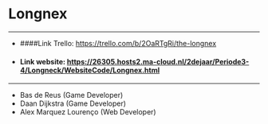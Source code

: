 # Longnex 
---------------------------------------------

- ####Link Trello:  https://trello.com/b/2OaRTgRi/the-longnex
- #### Link website: https://26305.hosts2.ma-cloud.nl/2dejaar/Periode3-4/Longneck/WebsiteCode/Longnex.html
----------------------------------------------

- Bas de Reus (Game Developer)
- Daan Dijkstra (Game Developer)
- Alex Marquez Lourenço (Web Developer)
